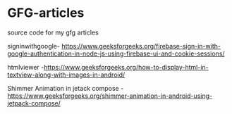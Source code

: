 # GFG-articles
source code for my gfg articles

signinwithgoogle- https://www.geeksforgeeks.org/firebase-sign-in-with-google-authentication-in-node-js-using-firebase-ui-and-cookie-sessions/


htmlviewer -https://www.geeksforgeeks.org/how-to-display-html-in-textview-along-with-images-in-android/


Shimmer Animation in jetack compose -https://www.geeksforgeeks.org/shimmer-animation-in-android-using-jetpack-compose/
